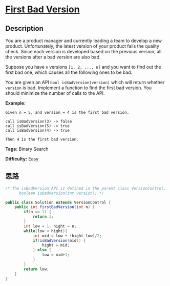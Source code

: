 # [First Bad Version][title]

## Description

You are a product manager and currently leading a team to develop a new
product. Unfortunately, the latest version of your product fails the quality
check. Since each version is developed based on the previous version, all the
versions after a bad version are also bad.

Suppose you have `n` versions `[1, 2, ..., n]` and you want to find out the
first bad one, which causes all the following ones to be bad.

You are given an API `bool isBadVersion(version)` which will return whether
`version` is bad. Implement a function to find the first bad version. You
should minimize the number of calls to the API.

**Example:**
            Given n = 5, and version = 4 is the first bad version.        call isBadVersion(3) -> false    call isBadVersion(5) -> true    call isBadVersion(4) -> true        Then 4 is the first bad version.     


**Tags:** Binary Search

**Difficulty:** Easy

## 思路

``` java
/* The isBadVersion API is defined in the parent class VersionControl.
      boolean isBadVersion(int version); */

public class Solution extends VersionControl {
    public int firstBadVersion(int n) {
        if(n == 1) {
            return 1;
        }
        int low = 1, hight = n;
        while(low < hight){
            int mid = low + (hight-low)/2;
            if(isBadVersion(mid)) {
                hight = mid;
            } else {
                low = mid+1;
            }
        }
        return low;
    }
}
```

[title]: https://leetcode.com/problems/first-bad-version
